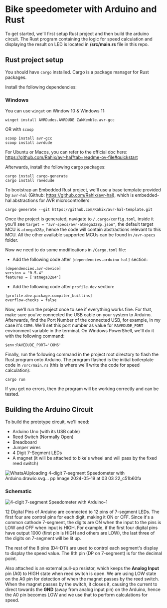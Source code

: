 # Bike speedometer with Arduino and Rust

To get started, we'll first setup Rust project and then build the arduino circuit. The Rust program containing the logic for speed calculation and displaying the result on LED is located in **/src/main.rs** file in this repo.

## Rust project setup

You should have `cargo` installed. Cargo is a package manager for Rust packages.

Install the following dependencies:

### Windows

You can use `winget` on Window 10 & Windows 11:

```
winget install AVRDudes.AVRDUDE ZakKemble.avr-gcc
```

OR with `scoop`

```
scoop install avr-gcc
scoop install avrdude
```

For Ubuntu or Macos, you can refer to the official doc here:
https://github.com/Rahix/avr-hal?tab=readme-ov-file#quickstart

Afterwards, install the following cargo packages:

```
cargo install cargo-generate
cargo install ravedude
```

To bootstrap an Embedded Rust project, we'll use a base template provided by `avr-hal` (Github: https://github.com/Rahix/avr-hal), which is embedded-hal abstractions for AVR microcontrollers:

```
cargo generate --git https://github.com/Rahix/avr-hal-template.git
```

Once the project is generated, navigate to `/.cargo/config.toml`, inside it you'll see `target = "avr-specs/avr-atmega328p.json"`, the default target MCU is `atmega328p`, hence the code will contain abstractions relevant to this MCU. All the other available supported MCUs can be found in `/avr-specs` folder.

Now we need to do some modifications in `/Cargo.toml` file:

- Add the following code after `[dependencies.arduino-hal]` section:

```
[dependencies.avr-device]
version = "0.5.4"
features = ['atmega32u4']
```

- Add the following code after `profile.dev` section:

```
[profile.dev.package.compiler_builtins]
overflow-checks = false
```

Now, we'll run the project once to see if everything works fine. For that, make sure you've connected the USB cable on your system to Arduino. Afterwards, find the Port Number of the connected USB, for example, in my case it's `COM6`. We'll set this port number as value for `RAVEDUDE_PORT` environment variable in the terminal. On Windows PowerShell, we'll do it with the following command:

```
$env:RAVEDUDE_PORT='COM6'
```

Finally, run the following command in the project root directory to flash the Rust program onto Arduino. The program flashed is the initial boilerplate code in `/src/main.rs` (this is where we'll write the code for speed calculation):

```
cargo run
```

If you get no errors, then the program will be working correctly and can be tested.

## Building the Arduino Circuit

To build the prototype circuit, we'll need:

- Arduino Uno (with its USB cable)
- Reed Switch (Normally Open)
- Breadboard
- Jumper wires
- 4 Digit 7-Segment LEDs
- A magnet (it will be attached to bike's wheel and will pass by the fixed reed switch)

![WhatsA![Uploading 4-digit 7-segment Speedometer with Arduino.drawio.svg…]()
pp Image 2024-05-19 at 03 03 22_c51b60fa](https://github.com/ZaeemKhaliq/Bike-Speedometer-with-Arduino-Rust/assets/57555591/8fde1f0f-3bef-411a-8ea8-3b2eb011d2ab)

### Schematic

![4-digit 7-segment Speedometer with Arduino-1](https://github.com/ZaeemKhaliq/Bike-Speedometer-with-Arduino-Rust/assets/57555591/1d39688c-5242-4998-bdb3-bcddce09378e)

12 Digital Pins of Arduino are connected to 12 pins of 7-segment LEDs. The first four are control pins for each digit, making it ON or OFF. Since it's a common cathode 7-segment, the digits are ON when the input to the pins is LOW and OFF when input is HIGH. For example, if the first four digital pins have output 1000 (first pin is HIGH and others are LOW), the last three of the digits on 7-segment will be lit up.

The rest of the 8 pins (D4-D11) are used to control each segment's display to display the speed value. The 8th pin (DP on 7-segment) is for the decimal point.

Also attached is an external pull-up resistor, which keeps the **Analog Input** pin (A0) to HIGH state when reed switch is open. We are using LOW state on the A0 pin for detection of when the magnet passes by the reed switch. When the magnet passes by the switch, it closes it, causing the current to direct towards the **GND** (away from analog input pin) on the Arduino, hence the A0 pin becomes LOW and we use that to perform calculations for speed.
